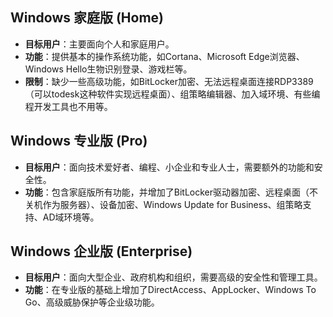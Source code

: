 ## **Windows 家庭版 (Home)**
* **目标用户**：主要面向个人和家庭用户。
* **功能**：提供基本的操作系统功能，如Cortana、Microsoft Edge浏览器、Windows Hello生物识别登录、游戏栏等。
* **限制**：缺少一些高级功能，如BitLocker加密、无法远程桌面连接RDP3389（可以todesk这种软件实现远程桌面）、组策略编辑器、加入域环境、有些编程开发工具也不用等。

## **Windows 专业版 (Pro)**
* **目标用户**：面向技术爱好者、编程、小企业和专业人士，需要额外的功能和安全性。
* **功能**：包含家庭版所有功能，并增加了BitLocker驱动器加密、远程桌面（不关机作为服务器）、设备加密、Windows Update for Business、组策略支持、AD域环境等。

## **Windows 企业版 (Enterprise)**
* **目标用户**：面向大型企业、政府机构和组织，需要高级的安全性和管理工具。
* **功能**：在专业版的基础上增加了DirectAccess、AppLocker、Windows To Go、高级威胁保护等企业级功能。


